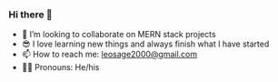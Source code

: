 ### Hi there 👋

- 👯 I’m looking to collaborate on MERN stack projects
- 😎 I love learning new things and always finish what I have started
- 📫 How to reach me: leosage2000@gmail.com
- 💪🏽 Pronouns: He/his


  
<!--
**LeoSage01/LeoSage01** is a ✨ _special_ ✨ repository because its `README.md` (this file) appears on your GitHub profile.

Here are some ideas to get you started:

- 🔭 I’m currently working on ...
- 🌱 I’m currently learning ...
- 👯 I’m looking to collaborate on ...
- 🤔 I’m looking for help with ...
- 💬 Ask me about ...
- 📫 How to reach me: ...
- 😄 Pronouns: ...
- ⚡ Fun fact: ...
-->

